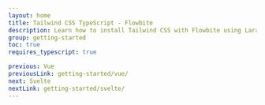 ```yaml
---
layout: home
title: Tailwind CSS TypeScript - Flowbite
description: Learn how to install Tailwind CSS with Flowbite using Laravel Mix and start building modern websites with the most popular PHP framework in the world
group: getting-started
toc: true
requires_typescript: true

previous: Vue
previousLink: getting-started/vue/
next: Svelte
nextLink: getting-started/svelte/
---
```


